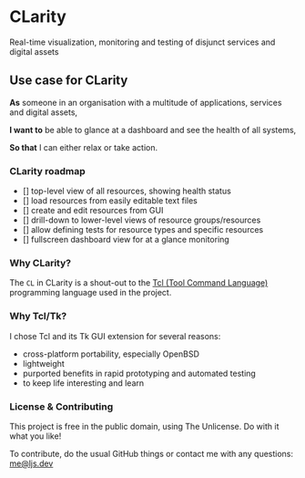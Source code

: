 # CLarity

Real-time visualization, monitoring and testing of disjunct services and digital assets  

## Use case for CLarity

**As** someone in an organisation with a multitude of applications, services and digital assets,

**I want to** be able to glance at a dashboard and see the health of all systems,

**So that** I can either relax or take action.   

### CLarity roadmap

 - [] top-level view of all resources, showing health status
 - [] load resources from easily editable text files
 - [] create and edit resources from GUI
 - [] drill-down to lower-level views of resource groups/resources
 - [] allow defining tests for resource types and specific resources
 - [] fullscreen dashboard view for at a glance monitoring

### Why CLarity?

The `CL` in CLarity is a shout-out to the [Tcl (Tool Command Language)](https://tcl.tk/)  programming language used in the project. 

### Why Tcl/Tk?

I chose Tcl and its Tk GUI extension for several reasons:

 - cross-platform portability, especially OpenBSD
 - lightweight
 - purported benefits in rapid prototyping and automated testing
 - to keep life interesting and learn 

### License & Contributing

This project is free in the public domain, using The Unlicense. Do with it what you like!

To contribute, do the usual GitHub things or contact me with any questions: [me@ljs.dev](me@ljs.dev)
